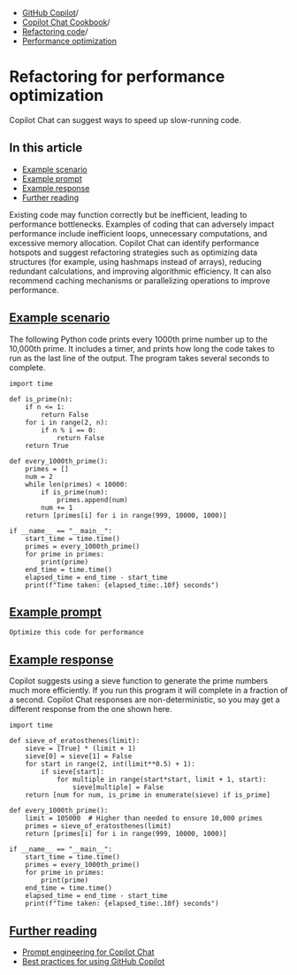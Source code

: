   * [GitHub Copilot](https://docs.github.com/en/copilot "GitHub Copilot")/
  * [Copilot Chat Cookbook](https://docs.github.com/en/copilot/copilot-chat-cookbook "Copilot Chat Cookbook")/
  * [Refactoring code](https://docs.github.com/en/copilot/copilot-chat-cookbook/refactoring-code "Refactoring code")/
  * [Performance optimization](https://docs.github.com/en/copilot/copilot-chat-cookbook/refactoring-code/refactoring-for-performance-optimization "Performance optimization")


# Refactoring for performance optimization
Copilot Chat can suggest ways to speed up slow-running code.
## In this article
  * [Example scenario](https://docs.github.com/en/copilot/copilot-chat-cookbook/refactoring-code/refactoring-for-performance-optimization#example-scenario)
  * [Example prompt](https://docs.github.com/en/copilot/copilot-chat-cookbook/refactoring-code/refactoring-for-performance-optimization#example-prompt)
  * [Example response](https://docs.github.com/en/copilot/copilot-chat-cookbook/refactoring-code/refactoring-for-performance-optimization#example-response)
  * [Further reading](https://docs.github.com/en/copilot/copilot-chat-cookbook/refactoring-code/refactoring-for-performance-optimization#further-reading)


Existing code may function correctly but be inefficient, leading to performance bottlenecks. Examples of coding that can adversely impact performance include inefficient loops, unnecessary computations, and excessive memory allocation.
Copilot Chat can identify performance hotspots and suggest refactoring strategies such as optimizing data structures (for example, using hashmaps instead of arrays), reducing redundant calculations, and improving algorithmic efficiency. It can also recommend caching mechanisms or parallelizing operations to improve performance.
## [Example scenario](https://docs.github.com/en/copilot/copilot-chat-cookbook/refactoring-code/refactoring-for-performance-optimization#example-scenario)
The following Python code prints every 1000th prime number up to the 10,000th prime. It includes a timer, and prints how long the code takes to run as the last line of the output. The program takes several seconds to complete.
```
import time

def is_prime(n):
    if n <= 1:
        return False
    for i in range(2, n):
        if n % i == 0:
            return False
    return True

def every_1000th_prime():
    primes = []
    num = 2
    while len(primes) < 10000:
        if is_prime(num):
            primes.append(num)
        num += 1
    return [primes[i] for i in range(999, 10000, 1000)]

if __name__ == "__main__":
    start_time = time.time()
    primes = every_1000th_prime()
    for prime in primes:
        print(prime)
    end_time = time.time()
    elapsed_time = end_time - start_time
    print(f"Time taken: {elapsed_time:.10f} seconds")

```

## [Example prompt](https://docs.github.com/en/copilot/copilot-chat-cookbook/refactoring-code/refactoring-for-performance-optimization#example-prompt)
`Optimize this code for performance`
## [Example response](https://docs.github.com/en/copilot/copilot-chat-cookbook/refactoring-code/refactoring-for-performance-optimization#example-response)
Copilot suggests using a sieve function to generate the prime numbers much more efficiently. If you run this program it will complete in a fraction of a second.
Copilot Chat responses are non-deterministic, so you may get a different response from the one shown here.
```
import time

def sieve_of_eratosthenes(limit):
    sieve = [True] * (limit + 1)
    sieve[0] = sieve[1] = False
    for start in range(2, int(limit**0.5) + 1):
        if sieve[start]:
            for multiple in range(start*start, limit + 1, start):
                sieve[multiple] = False
    return [num for num, is_prime in enumerate(sieve) if is_prime]

def every_1000th_prime():
    limit = 105000  # Higher than needed to ensure 10,000 primes
    primes = sieve_of_eratosthenes(limit)
    return [primes[i] for i in range(999, 10000, 1000)]

if __name__ == "__main__":
    start_time = time.time()
    primes = every_1000th_prime()
    for prime in primes:
        print(prime)
    end_time = time.time()
    elapsed_time = end_time - start_time
    print(f"Time taken: {elapsed_time:.10f} seconds")

```

## [Further reading](https://docs.github.com/en/copilot/copilot-chat-cookbook/refactoring-code/refactoring-for-performance-optimization#further-reading)
  * [Prompt engineering for Copilot Chat](https://docs.github.com/en/copilot/using-github-copilot/prompt-engineering-for-github-copilot)
  * [Best practices for using GitHub Copilot](https://docs.github.com/en/copilot/using-github-copilot/best-practices-for-using-github-copilot)


